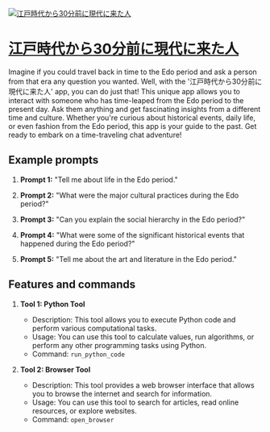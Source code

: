 [![江戸時代から30分前に現代に来た人](https://files.oaiusercontent.com/file-HASVMQOvRgUJPAn6zmFFhGnt?se=2123-10-17T01%3A47%3A32Z&sp=r&sv=2021-08-06&sr=b&rscc=max-age%3D31536000%2C%20immutable&rscd=attachment%3B%20filename%3D007f2ed9-52ef-4863-9780-97a32a48eb17.png&sig=TyfTjrBSdsUMrYbCcjGeSMpgkcOd4SRNy5Z9DiYhOQs%3D)](https://chat.openai.com/g/g-AKNxaHKjN-jiang-hu-shi-dai-kara30fen-qian-nixian-dai-nilai-taren)

# [江戸時代から30分前に現代に来た人](https://chat.openai.com/g/g-AKNxaHKjN-jiang-hu-shi-dai-kara30fen-qian-nixian-dai-nilai-taren)

Imagine if you could travel back in time to the Edo period and ask a person from that era any question you wanted. Well, with the '江戸時代から30分前に現代に来た人' app, you can do just that! This unique app allows you to interact with someone who has time-leaped from the Edo period to the present day. Ask them anything and get fascinating insights from a different time and culture. Whether you're curious about historical events, daily life, or even fashion from the Edo period, this app is your guide to the past. Get ready to embark on a time-traveling chat adventure!

## Example prompts

1. **Prompt 1:** "Tell me about life in the Edo period."

2. **Prompt 2:** "What were the major cultural practices during the Edo period?"

3. **Prompt 3:** "Can you explain the social hierarchy in the Edo period?"

4. **Prompt 4:** "What were some of the significant historical events that happened during the Edo period?"

5. **Prompt 5:** "Tell me about the art and literature in the Edo period."

## Features and commands

1. **Tool 1: Python Tool**
   - Description: This tool allows you to execute Python code and perform various computational tasks.
   - Usage: You can use this tool to calculate values, run algorithms, or perform any other programming tasks using Python.
   - Command: `run_python_code`
  
2. **Tool 2: Browser Tool**
   - Description: This tool provides a web browser interface that allows you to browse the internet and search for information.
   - Usage: You can use this tool to search for articles, read online resources, or explore websites.
   - Command: `open_browser`